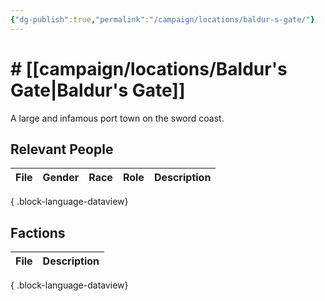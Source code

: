 ```yaml
---
{"dg-publish":true,"permalink":"/campaign/locations/baldur-s-gate/"}
---
```


# # [[campaign/locations/Baldur's Gate\|Baldur's Gate]]
A large and infamous port town on the sword coast. 

## Relevant People
| File | Gender | Race | Role | Description |
| ---- | ------ | ---- | ---- | ----------- |

{ .block-language-dataview}

## Factions
| File | Description |
| ---- | ----------- |

{ .block-language-dataview}
